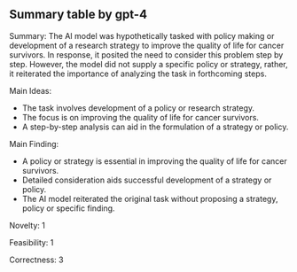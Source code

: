 ## Summary table by gpt-4
Summary: 
The AI model was hypothetically tasked with policy making or development of a research strategy to improve the quality of life for cancer survivors. In response, it posited the need to consider this problem step by step. However, the model did not supply a specific policy or strategy, rather, it reiterated the importance of analyzing the task in forthcoming steps.

Main Ideas: 
- The task involves development of a policy or research strategy.
- The focus is on improving the quality of life for cancer survivors.
- A step-by-step analysis can aid in the formulation of a strategy or policy.

Main Finding: 
- A policy or strategy is essential in improving the quality of life for cancer survivors.
- Detailed consideration aids successful development of a strategy or policy.
- The AI model reiterated the original task without proposing a strategy, policy or specific finding.

Novelty: 1

Feasibility: 1

Correctness: 3